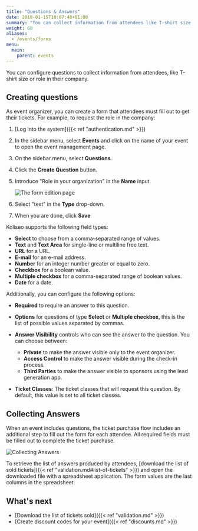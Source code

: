 ```yaml
---
title: "Questions & Answers"
date: 2018-01-15T10:07:48+01:00
summary: "You can collect information from attendees like T-shirt size or role in their company."
weight: 60
aliases:
  - /events/forms
menu:
  main:
    parent: events
---
```


You can configure questions to collect information from attendees, like T-shirt size or role in their company.

## Creating questions

As event organizer, you can create a form that attendees must fill out to get their tickets. For example, to request the role in the company:

1. [Log into the system]({{< ref "authentication.md" >}})
1. In the sidebar menu, select **Events** and click on the name of your event to open the event management page.
1. On the sidebar menu, select **Questions**.
1. Click the **Create Question** button.
1. Introduce "Role in your organization" in the **Name** input.

   ![The form edition page](/img/screenshots/events/questions-edit.avif)

1. Select "text" in the **Type** drop-down.
1. When you are done, click **Save**

Koliseo supports the following field types:

- **Select** to choose from a comma-separated range of values.
- **Text** and **Text Area** for single-line or multiline free text.
- **URL** for a URL.
- **E-mail** for an e-mail address.
- **Number** for an integer number greater or equal to zero.
- **Checkbox** for a boolean value.
- **Multiple checkbox** for a comma-separated range of boolean values.
- **Date** for a date.

Additionally, you can configure the following options:

- **Required** to require an answer to this question.
- **Options** for questions of type **Select** or **Multiple checkbox**, this is the list of possible values separated by commas.
- **Answer Visibility** controls who can see the answer to the question. You can choose between:

  - **Private** to make the answer visible only to the event organizer.
  - **Access Control** to make the answer visible during the check-in process.
  - **Third Parties** to make the answer visible to sponsors using the lead generation app.

- **Ticket Classes**: The ticket classes that will request this question. By default, this value is set to all ticket classes.

## Collecting Answers

When an event includes questions, the ticket purchase flow includes an additional step to fill out the form for each attendee. All required fields must be filled out to complete the ticket purchase.

![Collecting Answers](/img/screenshots/events/answers-edit.avif)

To retrieve the list of answers produced by attendees, [download the list of sold tickets]({{< ref "validation.md#list-of-tickets" >}}) and open the downloaded file with a spreadsheet application. The form values are the last columns in the spreadsheet.

## What's next

- [Download the list of tickets sold]({{< ref "validation.md" >}})
- [Create discount codes for your event]({{< ref "discounts.md" >}})
